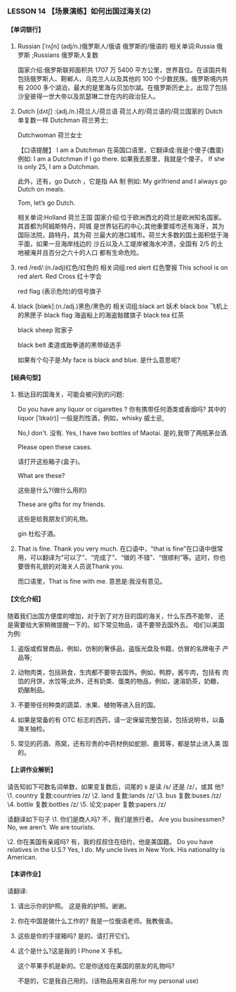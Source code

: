 ### LESSON 14 【场景演练】如何出国过海关(2)

#### 【单词银行】

1. Russian [ˈrʌʃn] (adj/n.)俄罗斯人/俄语 俄罗斯的/俄语的
   相关单词:Russia 俄罗斯 ;Russians 俄罗斯人复数

   国家介绍:俄罗斯联邦面积共 1707 万 5400 平方公里，世界首位。在该国共有 包括俄罗斯人、靼郸人、乌克兰人以及其他的 100 个少数民族。俄罗斯境内共 有 2000 多个湖泊，最大的是里海与贝加尔湖。在俄罗斯历史上，出现了包括 沙皇彼得一世大帝以及凯瑟琳二世在内的政治狂人。

2. Dutch [dʌtʃ] :(adj./n.)荷兰人/荷兰语 荷兰人的/荷兰语的/荷兰国家的
   Dutch 单复数一样
   Dutchman 荷兰男士;

   Dutchwoman 荷兰女士

   【口语提醒】
   I am a Dutchman 在英国口语里，它翻译成:我是个傻子(蠢蛋) 例如:
   I am a Dutchman if I go there.
   如果我去那里，我就是个傻子。
   If she is only 25, I am a Dutchman.

   此外，还有，go Dutch ，它是指 AA 制 例如:
   My girlfriend and I always go Dutch on meals. 

   Tom, let’s go Dutch.

   相关单词:Holland 荷兰王国 国家介绍:位于欧洲西北的荷兰是欧洲知名国家。其首都为阿姆斯特丹，阿城 是世界钻石的中心;其他重要城市还有海牙，其为国际法院，路特丹，其为荷 兰最大的港口城市。荷兰大多数的国土面积低于海平面，如果一旦海岸线边的 沙丘以及人工堤岸被海水冲溃，全国有 2/5 的土地被淹并且百分之六十的人口 都有生命危险。

3. red /red/:(n./adj)红色/红色的 相关词组:red alert 红色警报
   This school is on red alert.
   Red Cross 红十字会

   red flag (表示危险)的信号旗子

4. black [blæk]:(n./adj.)黑色/黑色的 相关词组:black art 妖术
   black box 飞机上的黑匣子
   black flag 海盗船上的海盗骷髅旗子 black tea 红茶

   black sheep 败家子

   black belt 柔道或跆拳道的黑带级选手

   如果有个句子是:My face is black and blue. 是什么意思呢? 

#### 【经典句型】

1. 抵达目的国海关，可能会被问到的问题:

   Do you have any liquor or cigarettes ? 你有携带任何酒类或香烟吗?
    其中的 liquor [ˈlɪkə(r)] 一般是烈性酒，例如，whisky 威士忌,

   No,I don't.
   没有.
   Yes, I have two bottles of Maotai. 是的,我带了两瓶茅台酒.

   Please open these cases.

   请打开这些箱子(盒子)。

   What are these?

   这些是什么?(做什么用的)

   These are gifts for my friends.

   这些是给我朋友们的礼物。

   gin 杜松子酒。

2. That is fine. Thank you very much.
    在口语中，“that is fine”在口语中很常用，可以翻译为“可以了”、“完成了”、“做的 不错”、“很顺利”等。这时，你也要很有礼貌的对海关人员说Thank you.

   而口语里，That is fine with me. 意思是:我没有意见。

#### 【文化介绍】

随着我们出国方便度的增加，对于到了对方目的国的海关，什么东西不能带， 还是需要给大家稍微提醒一下的。如下常见物品，请不要带去国外去。 咱们以美国为例:

1. 盗版或假冒商品，例如，仿制的奢侈品，盗版光盘及书籍，仿冒的名牌电子 产品等;

2. 动物肉类，包括熟食，生肉都不要带去国外。例如，鸭脖，酱牛肉，包括有 肉馅的月饼，水饺等;此外，还有奶类、蛋类的物品，例如，速溶奶茶，奶糖， 奶酪制品。

3. 不要带任何种类的蔬菜、水果、植物等进入目的国。

4. 如果是常备的有 OTC 标志的西药，请一定保留完整包装，包括说明书，以备 海关抽检。

5. 常见的药酒、燕窝，还有珍贵的中药材例如蛇胆、鹿茸等，都是禁止进入美 国的。

#### 【上讲作业解析】

 请告知如下可数名词单数，如果变复数后，词尾的 s 是读 /s/ 还是 /z/，或其 他?
 \1. country
 复数:countries /z/
 \2. land
 复数:lands /z/
 \3. bus
 复数:buses /ɪz/
 \4. bottle
 复数:bottles /z/
 \5. 论文:paper
 复数:papers /z/

请翻译如下句子
 \1. 你们是商人吗? 不，我们是旅行者。
 Are you businessmen? No, we aren’t. We are tourists.

\2. 你在美国有亲戚吗? 有，我的叔叔住在纽约，他是美国籍。
 Do you have relatives in the U.S.? Yes, I do. My uncle lives in New York. His nationality is American.

#### 【本讲作业】 

请翻译:

1. 请出示你的护照。 这是我的护照。谢谢。

2. 你在中国是做什么工作的? 我是一位俄语老师。我教俄语。 

3. 这些是你的手提箱吗? 是的。请打开它们。

4. 这个是什么?这是我的 I Phone X 手机。

   这个苹果手机是新的。它是你送给在美国的朋友的礼物吗?

   不是的，它是我自己用的。(该物品用来自用:for my personal use)